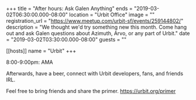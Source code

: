 +++
title = "After hours: Ask Galen Anything"
ends = "2019-03-02T06:30:00.000-08:00"
location = "Urbit Office"
image = ""
registration_url = "https://www.meetup.com/urbit-sf/events/259144802/"
description = "We thought we'd try something new this month. Come hang out and ask Galen questions about Azimuth, Arvo, or any part of Urbit."
date = "2019-03-02T03:30:00.000-08:00"
guests = ""

[[hosts]]
name = "Urbit"
+++

8:00-9:00pm: AMA

Afterwards, have a beer, connect with Urbit developers, fans, and friends IRL.

Feel free to bring friends and share the primer. <a href="https://urbit.org/primer" class="linkified">https://urbit.org/primer</a>
